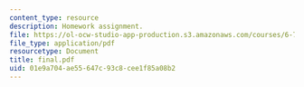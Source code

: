 ```yaml
---
content_type: resource
description: Homework assignment.
file: https://ol-ocw-studio-app-production.s3.amazonaws.com/courses/6-781j-submicrometer-and-nanometer-technology-spring-2006/01e9a704ae55647c93c8cee1f85a08b2_final.pdf
file_type: application/pdf
resourcetype: Document
title: final.pdf
uid: 01e9a704-ae55-647c-93c8-cee1f85a08b2
---
```

